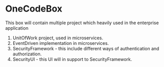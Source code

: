 # OneCodeBox
 This box will contain multiple project which heavily used in the enterprise application
 1) UnitOfWork project, used in microservices.
 2) EventDriven implementation in microservices.
 3) SecurityFramework - this include different ways of authentication and authorization.
 4) SecurityUI - this UI will in support to SecurityFramework.


